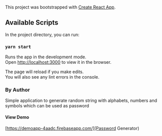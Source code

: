 This project was bootstrapped with [Create React App](https://github.com/facebook/create-react-app).

## Available Scripts

In the project directory, you can run:

### `yarn start`

Runs the app in the development mode.<br />
Open [http://localhost:3000](http://localhost:3000) to view it in the browser.

The page will reload if you make edits.<br />
You will also see any lint errors in the console.

### By Author 
Simple application to generate random string with alphabets, numbers and symbols which can be used as password

#### View Demo
[https://demoapp-4aadc.firebaseapp.com/](Password Generator)
